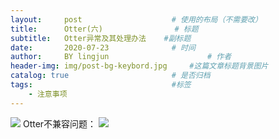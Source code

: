 ```yaml
---
layout:     post   				    # 使用的布局（不需要改）
title:      Otter(六) 				# 标题 
subtitle:   Otter异常及其处理办法    #副标题
date:       2020-07-23 				# 时间
author:     BY lingjun						# 作者
header-img: img/post-bg-keybord.jpg 	#这篇文章标题背景图片
catalog: true 						# 是否归档
tags:								#标签
    - 注意事项
---
```


![](https://i.loli.net/2020/09/23/9bYKRMZF24caHXQ.png)
Otter不兼容问题：
![](https://i.loli.net/2020/09/23/5ogRztC4EdseGqf.png)